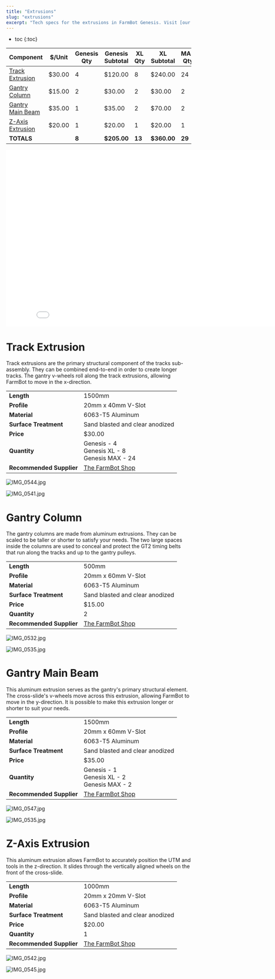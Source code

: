 ```yaml
---
title: "Extrusions"
slug: "extrusions"
excerpt: "Tech specs for the extrusions in FarmBot Genesis. Visit [our shop](http://shop.farm.bot) to purchase parts."
---
```


* toc
{:toc}


|Component                     |$/Unit                        |Genesis Qty                   |Genesis Subtotal              |XL Qty                        |XL Subtotal                   |MAX Qty                       |MAX Subtotal                  |
|------------------------------|------------------------------|------------------------------|------------------------------|------------------------------|------------------------------|------------------------------|------------------------------|
|[Track Extrusion](#track-extrusion)|$30.00                        |4                             |$120.00                       |8                             |$240.00                       |24                            |$720.00
|[Gantry Column](#gantry-column)|$15.00                        |2                             |$30.00                        |2                             |$30.00                        |2                             |$30.00
|[Gantry Main Beam](#gantry-main-beam)|$35.00                        |1                             |$35.00                        |2                             |$70.00                        |2                             |$70.00
|[Z-Axis Extrusion](#z-axis-extrusion)|$20.00                        |1                             |$20.00                        |1                             |$20.00                        |1                             |$20.00
|**TOTALS**                    |                              |**8**                         |**$205.00**                   |**13**                        |**$360.00**                   |**29**                        |**$840.00**



<iframe class="embedly-embed" src="//cdn.embedly.com/widgets/media.html?src=https%3A%2F%2Fwww.youtube.com%2Fembed%2FLWvoSmqNwyA%3Ffeature%3Doembed&url=http%3A%2F%2Fwww.youtube.com%2Fwatch%3Fv%3DLWvoSmqNwyA&image=https%3A%2F%2Fi.ytimg.com%2Fvi%2FLWvoSmqNwyA%2Fhqdefault.jpg&key=f2aa6fc3595946d0afc3d76cbbd25dc3&type=text%2Fhtml&schema=youtube" width="854" height="480" scrolling="no" frameborder="0" allow="autoplay; fullscreen" allowfullscreen="true"></iframe>



# Track Extrusion

Track extrusions are the primary structural component of the tracks sub-assembly. They can be combined end-to-end in order to create longer tracks. The gantry v-wheels roll along the track extrusions, allowing FarmBot to move in the x-direction.

|                              |                              |
|------------------------------|------------------------------|
|**Length**                    |1500mm
|**Profile**                   |20mm x 40mm V-Slot
|**Material**                  |6063-T5 Aluminum
|**Surface Treatment**         |Sand blasted and clear anodized
|**Price**                     |$30.00
|**Quantity**                  |Genesis - 4<br>Genesis XL - 8<br>Genesis MAX - 24
|**Recommended Supplier**      |[The FarmBot Shop](http://shop.farm.bot)



![IMG_0544.jpg](IMG_0544.jpg)



![IMG_0541.jpg](IMG_0541.jpg)



# Gantry Column

The gantry columns are made from aluminum extrusions. They can be scaled to be taller or shorter to satisfy your needs. The two large spaces inside the columns are used to conceal and protect the GT2 timing belts that run along the tracks and up to the gantry pulleys.

|                              |                              |
|------------------------------|------------------------------|
|**Length**                    |500mm
|**Profile**                   |20mm x 60mm V-Slot
|**Material**                  |6063-T5 Aluminum
|**Surface Treatment**         |Sand blasted and clear anodized
|**Price**                     |$15.00
|**Quantity**                  |2
|**Recommended Supplier**      |[The FarmBot Shop](http://shop.farm.bot)



![IMG_0532.jpg](IMG_0532.jpg)



![IMG_0535.jpg](IMG_0535.jpg)



# Gantry Main Beam

This aluminum extrusion serves as the gantry's primary structural element. The cross-slide's v-wheels move across this extrusion, allowing FarmBot to move in the y-direction. It is possible to make this extrusion longer or shorter to suit your needs.

|                              |                              |
|------------------------------|------------------------------|
|**Length**                    |1500mm
|**Profile**                   |20mm x 60mm V-Slot
|**Material**                  |6063-T5 Aluminum
|**Surface Treatment**         |Sand blasted and clear anodized
|**Price**                     |$35.00
|**Quantity**                  |Genesis - 1<br>Genesis XL - 2<br>Genesis MAX - 2
|**Recommended Supplier**      |[The FarmBot Shop](http://shop.farm.bot)



![IMG_0547.jpg](IMG_0547.jpg)



![IMG_0535.jpg](IMG_0535.jpg)



# Z-Axis Extrusion

This aluminum extrusion allows FarmBot to accurately position the UTM and tools in the z-direction. It slides through the vertically aligned wheels on the front of the cross-slide.

|                              |                              |
|------------------------------|------------------------------|
|**Length**                    |1000mm
|**Profile**                   |20mm x 20mm V-Slot
|**Material**                  |6063-T5 Aluminum
|**Surface Treatment**         |Sand blasted and clear anodized
|**Price**                     |$20.00
|**Quantity**                  |1
|**Recommended Supplier**      |[The FarmBot Shop](http://shop.farm.bot)



![IMG_0542.jpg](IMG_0542.jpg)



![IMG_0545.jpg](IMG_0545.jpg)

